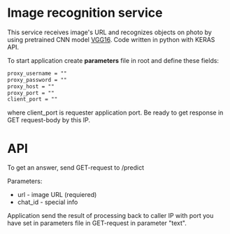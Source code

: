 # Image recognition service
This service receives image's URL and recognizes objects on photo by using pretrained CNN model [VGG16][vgg16].  Code written in python with KERAS API.

To start application create **parameters** file in root and define these fields:
```xml
proxy_username = ""
proxy_password = ""
proxy_host = ""
proxy_port = ""
client_port = ""
```
where client_port is requester application port. Be ready to get response in GET request-body by this IP.

# API
To get an answer, send GET-request to /predict

Parameters:
* url - image URL (requiered)
* chat_id - special info

Application send the result of processing back to caller IP with port you have set in parameters file in GET-request in parameter "text". 

[vgg16]: <https://keras.io/applications/>
